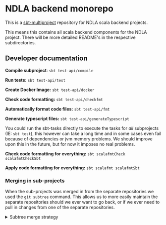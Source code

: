 # NDLA backend monorepo

This is a [sbt-multiproject](https://www.scala-sbt.org/1.x/docs/Multi-Project.html) repository for NDLA scala backend projects.

This means this contains all scala backend components for the NDLA project.
There will be more detailed README's in the respective subdirectories.


## Developer documentation
**Compile subproject**: `sbt test-api/compile`

**Run tests:** `sbt test-api/test`

**Create Docker Image:** `sbt test-api/docker`

**Check code formatting:** `sbt test-api/checkfmt`

**Automatically format code files:** `sbt test-api/fmt`

**Generate typescript files:** `sbt test-api/generateTypescript`

You could run the sbt-tasks directly to execute the tasks for _all_ subprojects (IE: `sbt test`), this however can take a long time and in some cases even fail because of dependencies or jvm memory problems. We should improve upon this in the future, but for now it imposes no real problems.

**Check code formatting for everything:** `sbt scalafmtCheck scalafmtCheckSbt`

**Apply code formatting for everything:** `sbt scalafmt scalafmtSbt`


### Merging in sub-projects

When the sub-projects was merged in from the separate repositories we used the `git subtree` command.
This allows us to more easily maintain the separate repositories should we ever want to go back, or if we ever need to pull in changes from one of the separate repositories.

<details>
    <summary>Subtree merge strategy</summary>


### How to merge

- Run the subtree command to add:
  - `git subtree add --prefix=test-api git@github.com:ndlano/test-api.git master`

### How to pull changes in standalone repo:
- Run the subtree pull command:
  - `git subtree --prefix=test-api git@github.com:ndlano/test-api.git master`

### How to move back into standalone repo:

- Run the subtree command to push back:
  - `git subtree push --prefix=test-api git@github.com:ndlano/test-api.git master`

There can be some gotchas with viewing history from the standalone repositories in there, so we might consider merging the subprojects in directly (with `git merge --allow-unrelated-histories`) when can confirm this way of managing the backend projects is better.

</details>
